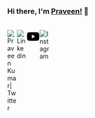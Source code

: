 ### Hi there, I'm [Praveen!](https://erpraveenkumar.github.io/) 👋

<br/>
<a href="https://twitter.com/praveen46012366">
  <img align="left" alt="Praveen Kumar| Twitter" width="22px" src="https://cdn.jsdelivr.net/npm/simple-icons@v3/icons/twitter.svg" />
</a>
<a href="https://www.linkedin.com/in/praveen-kumar-0076a7148/">
  <img align="left" alt="Linkedin" width="22px" src="https://cdn.jsdelivr.net/npm/simple-icons@v3/icons/linkedin.svg" />
</a>
<a href="https://www.youtube.com/channel/UCYZtvnpYxnaTbSuHq6FORXw">
  <img align="left" alt="Youtube" width="30px" src="svg/youtube.svg" />
</a>
<a href="https://www.instagram.com/praveen_kumar.k5/">
  <img align="left" alt="Instagram" width="22px" src="https://cdn.jsdelivr.net/npm/simple-icons@v3/icons/instagram.svg" />
</a>
<!--
**dadayadav/dadayadav** is a ✨ _special_ ✨ repository because its `README.md` (this file) appears on your GitHub profile.

Here are some ideas to get you started:

- 🔭 I’m currently working on ...
- 🌱 I’m currently learning ...
- 👯 I’m looking to collaborate on ...
- 🤔 I’m looking for help with ...
- 💬 Ask me about ...
- 📫 How to reach me: ...
- 😄 Pronouns: ...
- ⚡ Fun fact: ...
-->
